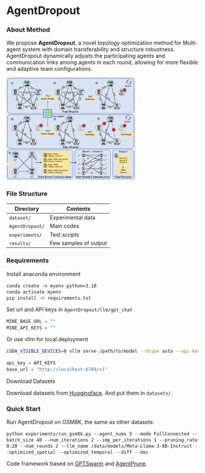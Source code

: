 # AgentDropout

### About Method

We propose **AgentDropout**, a novel topology optimization method for Multi-agent system with domain transferability and structure robustness. AgentDropout dynamically adjusts the participating agents and communication links among agents in each round, allowing for more flexible and adaptive team configurations. 

<img src="image/README/main.png" alt="main" style="zoom: 33%;" />

### File Structure

| Directory       | Contents              |
| --------------- | --------------------- |
| `dataset/`      | Experimental data     |
| `AgentDropout/` | Main codes            |
| `experiments/`  | Test scripts          |
| `results/`      | Few samples of output |

### Requirements

Install anaconda environment

```shell
conda create -n myenv python=3.10
conda activate myenv
pip install -r requirements.txt
```

Set url and API keys in `AgentDropout/llm/gpt_chat`

```python
MINE_BASE_URL = ""
MINE_API_KEYS = ""
```

Or use vllm for local deployment

```bash
CUDA_VISIBLE_DEVICES=0 vllm serve /path/to/model --dtype auto --api-key API_KEYS --port 6789
```

```python
api_key = API_KEYS
base_url = "http://localhost:6789/v1"
```

Download Datasets

Download datasets from [Huggingface]((https://huggingface.co/)). And put them in `datasets/`.

### Quick Start

Run AgentDropout on GSM8K, the same as other datasets: 

```shell
python experiments/run_gsm8k.py --agent_nums 5 --mode FullConnected --batch_size 40 --num_iterations 2 --imp_per_iterations 1 --pruning_rate 0.20 --num_rounds 2 --llm_name /data/models/Meta-Llama-3-8B-Instruct --optimized_spatial --optimized_temporal --diff --dec
```

Code framework based on [GPTSwarm](https://github.com/metauto-ai/GPTSwarm) and [AgentPrune](https://github.com/yanweiyue/AgentPrune).
